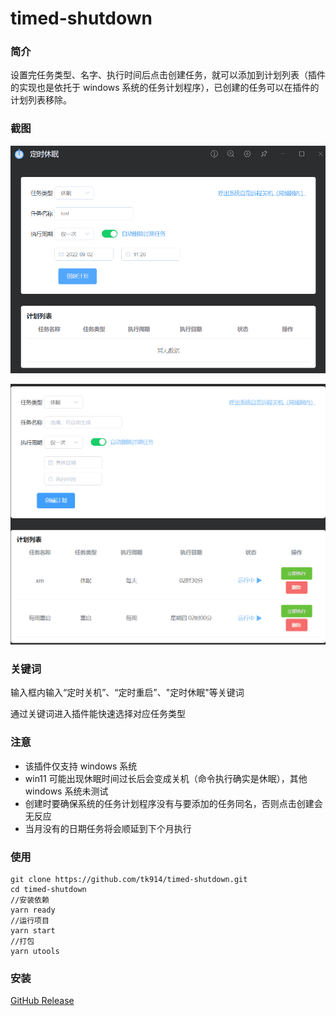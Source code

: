 # timed-shutdown

### 简介

设置完任务类型、名字、执行时间后点击创建任务，就可以添加到计划列表（插件的实现也是依托于 windows 系统的任务计划程序），已创建的任务可以在插件的计划列表移除。

### 截图

![未添加](images/1662088739000.png)

![1667102290537](./images/1667102290537.png)

### 关键词

输入框内输入“定时关机”、“定时重启”、"定时休眠"等关键词

通过关键词进入插件能快速选择对应任务类型

### 注意

- 该插件仅支持 windows 系统
- win11 可能出现休眠时间过长后会变成关机（命令执行确实是休眠），其他 windows 系统未测试
- 创建时要确保系统的任务计划程序没有与要添加的任务同名，否则点击创建会无反应
- 当月没有的日期任务将会顺延到下个月执行

### 使用

```
git clone https://github.com/tk914/timed-shutdown.git
cd timed-shutdown
//安装依赖
yarn ready
//运行项目 
yarn start
//打包
yarn utools
```

### 安装

[GitHub Release](https://github.com/tk914/timed-shutdown/releases)
